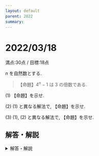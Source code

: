 ```yaml
---
layout: default
parent: 2022
summary: 
---
```


# 2022/03/18

満点:30点 / 目標:18点

$n$ を自然数とする.

>【命題】$4^n-1$ は $3$ の倍数である.

(1) 【命題】を示せ.

(2) (1) と異なる解法で, 【命題】を示せ.

(3) (1), (2) と異なる解法で, 【命題】を示せ.

## 解答・解説

<details markdown="1">
<summary>解答・解説</summary>

倍数の証明です。例によって方針を挙げていきます。

### 数学的帰納法

自然数が絡んだ問題は数学的帰納法が強いです。

- (i) $n=1$ のとき成り立つ
- (ii) $n=k$ のとき成り立つ<u>と仮定すると</u>、$n=k+1$ のときも成り立つ

ただし少し扱いが難しく、いま何を示すのかを明確にしておかないと途中で迷ってしまうので気を付けましょう。

### 二項定理の利用

$$ 4^n = (3+1)^n = 3^n + {}_n\mathrm{C}_1 3^{n-1} + {}_n \mathrm{C}_2 3^{n-2} + \cdots + {}_n \mathrm{C}_{n-1} 3^1 + 1 $$ であり、最後の $1$ 以外すべて $3$ の倍数です。

### 因数分解

因数分解は下のいずれかを使えばよいです。

- $(2^n-1)(2^n+1)$
- $(4-1)(4^{n-1}+4^{n-2}+\cdots+4^1+1)$

特に $x^n-1 = (x-1)(x^{n-1}+x^{n-2}+\cdots+x^1+1)$ を使うのは盲点になりがちなので、覚えておくと便利です。

### 4進法

$4^n-1_{(10)}=333\cdots33_{(4)}$ ( $3$ が $n$ 桁) と表せるので、$3$ で割り切れます。 

### 合同式

$a \equiv b \pmod{n}$ のとき $a^n \equiv b^n \pmod{n}$ であることを利用するものです。おそらくこれが一番早いです。[動画](https://www.youtube.com/watch?v=x53989F_cqc)もあります(淫夢要素注意)。9秒しかない

### 等比数列の和

$a_n=4^n$ とすると、$S_n = \displaystyle \sum_{k=1}^n a_k = \dfrac{4(4^n-1)}{3}$ で、$S_n$ は整数なので $4^n-1$ は $3$ の倍数です。

![](img/mathterro_20220318.jpg)

</details>
